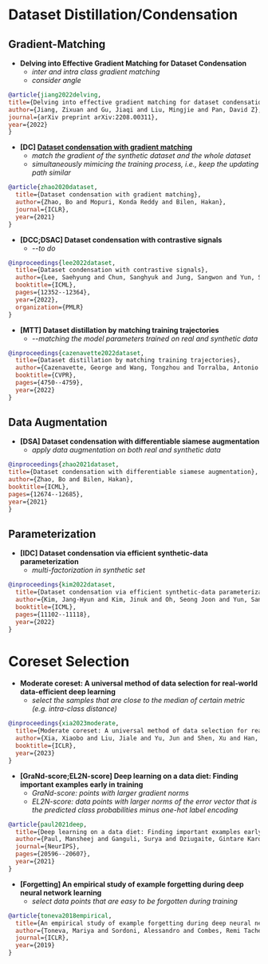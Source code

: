 # Dataset Distillation/Condensation
## Gradient-Matching
+ **Delving into Effective Gradient Matching for Dataset Condensation**
  + *inter and intra class gradient matching*
  + *consider angle*

```bibtex
@article{jiang2022delving,
title={Delving into effective gradient matching for dataset condensation},
author={Jiang, Zixuan and Gu, Jiaqi and Liu, Mingjie and Pan, David Z},
journal={arXiv preprint arXiv:2208.00311},
year={2022}
}
```

+ **[DC] [Dataset condensation with gradient matching](https://arxiv.org/abs/2006.05929)**
  + *match the gradient of the synthetic dataset and the whole dataset*
  + *simultaneously mimicing the training process, i.e., keep the updating path similar*
```bibtex
@article{zhao2020dataset,
  title={Dataset condensation with gradient matching},
  author={Zhao, Bo and Mopuri, Konda Reddy and Bilen, Hakan},
  journal={ICLR},
  year={2021}
}
```

+ **[DCC;DSAC] Dataset condensation with contrastive signals**
  + *--to do*
```bibtex
@inproceedings{lee2022dataset,
  title={Dataset condensation with contrastive signals},
  author={Lee, Saehyung and Chun, Sanghyuk and Jung, Sangwon and Yun, Sangdoo and Yoon, Sungroh},
  booktitle={ICML},
  pages={12352--12364},
  year={2022},
  organization={PMLR}
}
```

+ **[MTT] Dataset distillation by matching training trajectories**
  + *--matching the model parameters trained on real and synthetic data*
```bibtex
@inproceedings{cazenavette2022dataset,
  title={Dataset distillation by matching training trajectories},
  author={Cazenavette, George and Wang, Tongzhou and Torralba, Antonio and Efros, Alexei A and Zhu, Jun-Yan},
  booktitle={CVPR},
  pages={4750--4759},
  year={2022}
}
```

## Data Augmentation
+ **[DSA] Dataset condensation with differentiable siamese augmentation**
  + *apply data augmentation on both real and synthetic data*
```bibtex
@inproceedings{zhao2021dataset,
title={Dataset condensation with differentiable siamese augmentation},
author={Zhao, Bo and Bilen, Hakan},
booktitle={ICML},
pages={12674--12685},
year={2021}
}
```

## Parameterization
+ **[IDC] Dataset condensation via efficient synthetic-data parameterization**
  + *multi-factorization in synthetic set*
```bibtex
@inproceedings{kim2022dataset,
  title={Dataset condensation via efficient synthetic-data parameterization},
  author={Kim, Jang-Hyun and Kim, Jinuk and Oh, Seong Joon and Yun, Sangdoo and Song, Hwanjun and Jeong, Joonhyun and Ha, Jung-Woo and Song, Hyun Oh},
  booktitle={ICML},
  pages={11102--11118},
  year={2022}
}
```







# Coreset Selection
+ **Moderate coreset: A universal method of data selection for real-world data-efficient deep learning**
  + *select the samples that are close to the median of certain metric (e.g. intra-class distance)*
```bibtex
@inproceedings{xia2023moderate,
  title={Moderate coreset: A universal method of data selection for real-world data-efficient deep learning},
  author={Xia, Xiaobo and Liu, Jiale and Yu, Jun and Shen, Xu and Han, Bo and Liu, Tongliang},
  booktitle={ICLR},
  year={2023}
}
```

+ **[GraNd-score;EL2N-score] Deep learning on a data diet: Finding important examples early in training**
  + *GraNd-score: points with larger gradient norms*
  + *EL2N-score: data points with larger norms of the error vector that is the predicted class probabilities minus one-hot label encoding*
```bibtex
@article{paul2021deep,
  title={Deep learning on a data diet: Finding important examples early in training},
  author={Paul, Mansheej and Ganguli, Surya and Dziugaite, Gintare Karolina},
  journal={NeurIPS},
  pages={20596--20607},
  year={2021}
}
```

+ **[Forgetting] An empirical study of example forgetting during deep neural network learning**
  + *select data points that are easy to be forgotten during training*
```bibtex
@article{toneva2018empirical,
  title={An empirical study of example forgetting during deep neural network learning},
  author={Toneva, Mariya and Sordoni, Alessandro and Combes, Remi Tachet des and Trischler, Adam and Bengio, Yoshua and Gordon, Geoffrey J},
  journal={ICLR},
  year={2019}
}
```









